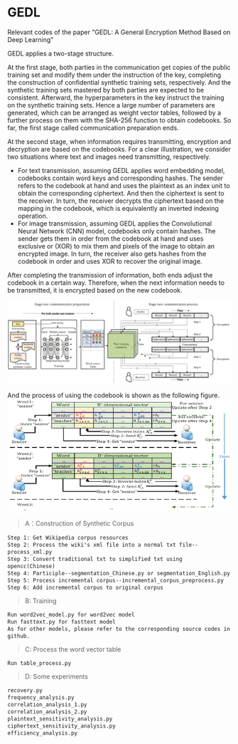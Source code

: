# GEDL
Relevant codes of the paper "GEDL: A General Encryption Method Based on Deep Learning"

GEDL applies a two-stage structure.

At the first stage, both parties in the communication get copies of the public training set and modify them under the instruction of the key, completing the construction of confidential synthetic training sets, respectively. And the synthetic training sets mastered by both parties are expected to be consistent. Afterward, the hyperparameters in the key instruct the training on the synthetic training sets. Hence a large number of parameters are generated, which can be arranged as weight vector tables, followed by a further process on them with the SHA-256 function to obtain codebooks. So far, the first stage called communication preparation ends.

At the second stage, when information requires transmitting, encryption and decryption are based on the codebooks. For a clear illustration, we consider two situations where text and images need transmitting, respectively. 
- For text transmission, assuming GEDL applies word embedding model, codebooks contain word keys and corresponding hashes. The sender refers to the codebook at hand and uses the plaintext as an index unit to obtain the corresponding ciphertext. And then the ciphertext is sent to the receiver. In turn, the receiver decrypts the ciphertext based on the mapping in the codebook, which is equivalently an inverted indexing operation. 
- For image transmission, assuming GEDL applies the Convolutional Neural Network (CNN) model, codebooks only contain hashes. The sender gets them in order from the codebook at hand and uses exclusive or (XOR) to mix them and pixels of the image to obtain an encrypted image. In turn, the receiver also gets hashes from the codebook in order and uses XOR to recover the original image.

After completing the transmission of information, both ends adjust the codebook in a certain way. Therefore, when the next information needs to be transmitted, it is encrypted based on the new codebook.

![](https://github.com/AmbitionXiang/TEDL/blob/master/images/overview.png)

And the process of using the codebook is shown as the following figure.
![](https://github.com/AmbitionXiang/TEDL/blob/master/images/process2.png)


>A：Construction of Synthetic Corpus
>>
    Step 1: Get Wikipedia corpus resources
    Step 2: Process the wiki's xml file into a normal txt file--process_xml.py
    Step 3: Convert traditional txt to simplified txt using opencc(Chinese)
    Step 4: Participle--segmentation_Chinese.py or segmentation_English.py
    Step 5: Process incremental corpus--incremental_corpus_preprocess.py
    Step 6: Add incremental corpus to original corpus
>B: Training
>>
    Run word2vec_model.py for word2vec model
    Run fasttext.py for fasttext model
    As for other models, please refer to the corresponding source codes in github.
>C: Process the word vector table
>>
    Run table_process.py
>D: Some experiments
>>
    recovery.py
    frequency_analysis.py
    correlation_analysis_1.py
    correlation_analysis_2.py
    plaintext_sensitivity_analysis.py
    ciphertext_sensitivity_analysis.py
    efficiency_analysis.py
